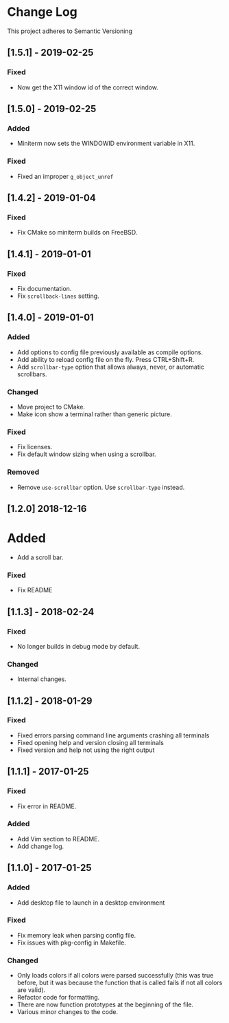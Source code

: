 # Change Log
This project adheres to Semantic Versioning

## [1.5.1] - 2019-02-25
### Fixed
- Now get the X11 window id of the correct window.

## [1.5.0] - 2019-02-25
### Added
- Miniterm now sets the WINDOWID environment variable in X11.

### Fixed
- Fixed an improper `g_object_unref`

## [1.4.2] - 2019-01-04
### Fixed
- Fix CMake so miniterm builds on FreeBSD.

## [1.4.1] - 2019-01-01
### Fixed
- Fix documentation.
- Fix `scrollback-lines` setting.

## [1.4.0] - 2019-01-01
### Added
- Add options to config file previously available as compile options.
- Add ability to reload config file on the fly. Press CTRL+Shift+R.
- Add `scrollbar-type` option that allows always, never, or automatic
  scrollbars.

### Changed
- Move project to CMake.
- Make icon show a terminal rather than generic picture.

### Fixed
- Fix licenses.
- Fix default window sizing when using a scrollbar.

### Removed
- Remove `use-scrollbar` option. Use `scrollbar-type` instead.

## [1.2.0] 2018-12-16
# Added
- Add a scroll bar.

### Fixed
- Fix README

## [1.1.3] - 2018-02-24
### Fixed
- No longer builds in debug mode by default.

### Changed
- Internal changes.

## [1.1.2] - 2018-01-29
### Fixed
- Fixed errors parsing command line arguments crashing all terminals
- Fixed opening help and version closing all terminals
- Fixed version and help not using the right output

## [1.1.1] - 2017-01-25
### Fixed
- Fix error in README.

### Added
- Add Vim section to README.
- Add change log.

## [1.1.0] - 2017-01-25
### Added
- Add desktop file to launch in a desktop environment

### Fixed
- Fix memory leak when parsing config file.
- Fix issues with pkg-config in Makefile.

### Changed
- Only loads colors if all colors were parsed successfully (this was true
  before, but it was because the function that is called fails if not all colors
are valid).
- Refactor code for formatting.
- There are now function prototypes at the beginning of the file.
- Various minor changes to the code.
